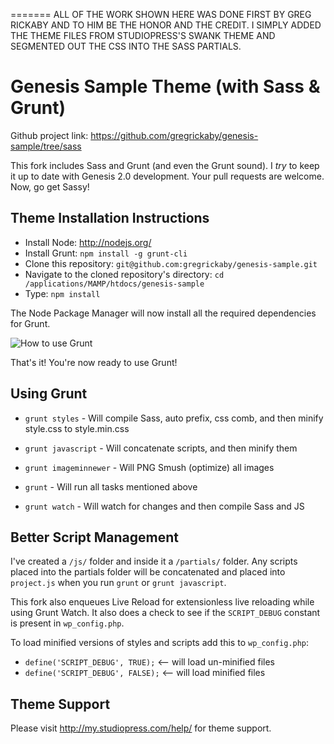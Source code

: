 =======
ALL OF THE WORK SHOWN HERE WAS DONE FIRST BY GREG RICKABY AND TO HIM BE THE HONOR AND THE CREDIT. I SIMPLY ADDED THE THEME FILES FROM STUDIOPRESS'S SWANK THEME AND SEGMENTED OUT THE CSS INTO THE SASS PARTIALS.
# Genesis Sample Theme (with Sass & Grunt)

Github project link: https://github.com/gregrickaby/genesis-sample/tree/sass

This fork includes Sass and Grunt (and even the Grunt sound). I *try* to keep it up to date with Genesis 2.0 development. Your pull requests are welcome. Now, go get Sassy!

## Theme Installation Instructions

- Install Node: http://nodejs.org/
- Install Grunt: `npm install -g grunt-cli`
- Clone this repository: `git@github.com:gregrickaby/genesis-sample.git`
- Navigate to the cloned repository's directory:
`cd /applications/MAMP/htdocs/genesis-sample`
- Type: `npm install`

The Node Package Manager will now install all the required dependencies for Grunt.

![How to use Grunt](http://i.imgur.com/D2yoFdu.gif)

That's it! You're now ready to use Grunt!

## Using Grunt

- `grunt styles` - Will compile Sass, auto prefix, css comb, and then minify style.css to style.min.css
- `grunt javascript` - Will concatenate scripts, and then minify them
- `grunt imageminnewer` - Will PNG Smush (optimize) all images

- `grunt` - Will run all tasks mentioned above

- `grunt watch` - Will watch for changes and then compile Sass and JS

## Better Script Management

I've created a `/js/` folder and inside it a `/partials/` folder. Any scripts placed into the partials folder will be concatenated and placed into `project.js` when you run `grunt` or `grunt javascript`.

This fork also enqueues Live Reload for extensionless live reloading while using Grunt Watch. It also does a check to see if the `SCRIPT_DEBUG` constant is present in `wp_config.php`.

To load minified versions of styles and scripts add this to `wp_config.php`:

- `define('SCRIPT_DEBUG', TRUE);`  <-- will load un-minified files
- `define('SCRIPT_DEBUG', FALSE);` <-- will load minified files

## Theme Support

Please visit http://my.studiopress.com/help/ for theme support.
